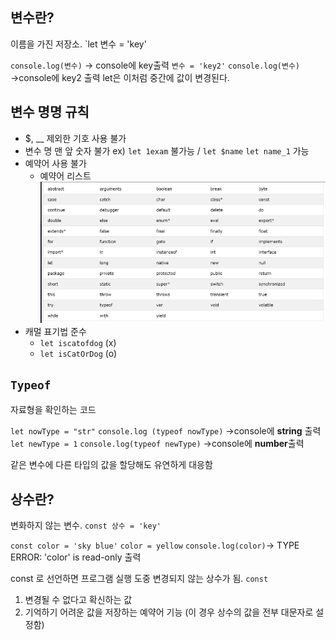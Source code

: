 ## 변수란? 
이름을 가진 저장소.
`let 변수 = 'key'

`console.log(변수)` →  console에 key출력
`변수 = 'key2'`
`console.log(변수)` →console에 key2 출력
let은  이처럼 중간에 값이 변경된다.


## 변수 명명 규칙
- $, __ 제외한 기호 사용 불가
- 변수 명 맨 앞 숫자 불가 ex) `let 1exam` 불가능 / `let $name` `let name_1` 가능
- 예약어 사용 불가
	- 예약어 리스트 <img src="src/Pasted image 20230729193841.png">
- 캐멀 표기법 준수
	- `let iscatofdog` (x)
	- `let isCatOrDog` (o)


## `Typeof`
자료형을 확인하는 코드

`let nowType = "str"`
`console.log (typeof nowType)` →console에 **string** 출력
`let newType = 1`
`console.log(typeof newType)` →console에 **number**출력

같은 변수에 다른 타입의 값을 할당해도 유연하게 대응함


## 상수란?
변화하지 않는 변수.
`const 상수 = 'key'`

`const color = 'sky blue'` 
`color = yellow` 
`console.log(color)`→ TYPE ERROR: 'color' is read-only 출력

const 로 선언하면 프로그램 실행 도중 변경되지 않는 상수가 됨.
`const`
1. 변경될 수 없다고 확신하는 값
2. 기억하기 어려운 값을 저장하는 예약어 기능 (이 경우 상수의 값을 전부 대문자로 설정함)

